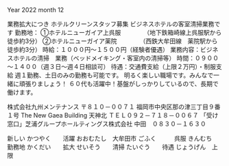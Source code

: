 Year 2022
month 12

業務拡大につき
ホテルクリーンスタッフ募集
ビジネスホテルの客室清掃業務です
勤務地：
①ホテルニューガイア上呉服
　　　　（地下鉄箱崎線上呉服駅から徒歩約3分）
②ホテルニューガイア薬院
　　　　（西鉄大牟田線　薬院駅から徒歩約3分）
時給：１０００円～１５００円（経験者優遇）
業務内容：ビジネスホテルの清掃　業務（ベッドメイキング・客室内の清掃等）
時間：０９００～１４００（週３日～週４日相談可）
待遇：交通費支給（上限２万円）・制服支給
週１勤務、土日のみの勤務も可能です。
明るく楽しい職場です。みんなで一緒に頑張りましょう！
６０代も活躍中！基盤がしっかりしているので、長期で働けます。

株式会社九州メンテナンス
〒８１０－００７１
福岡市中央区那の津三丁目９番１号
The New Gaea Building 天神北
ＴＥＬ０９２－７１８－００６７
「受け窓口」芝浦グループホールティングス株式会社
中田　０８３０－１６３０

新しい
かつやく　　活躍
おおむたし　大牟田市
ごふく　　　呉服
きんむち　　勤務地
かくだい　　拡大
せいそう　　清掃
たいぐう　　待遇
じょうげん　上限
